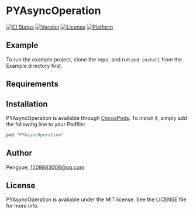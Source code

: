 # PYAsyncOperation

[![CI Status](http://img.shields.io/travis/Pengyue/PYAsyncOperation.svg?style=flat)](https://travis-ci.org/Pengyue/PYAsyncOperation)
[![Version](https://img.shields.io/cocoapods/v/PYAsyncOperation.svg?style=flat)](http://cocoapods.org/pods/PYAsyncOperation)
[![License](https://img.shields.io/cocoapods/l/PYAsyncOperation.svg?style=flat)](http://cocoapods.org/pods/PYAsyncOperation)
[![Platform](https://img.shields.io/cocoapods/p/PYAsyncOperation.svg?style=flat)](http://cocoapods.org/pods/PYAsyncOperation)

## Example

To run the example project, clone the repo, and run `pod install` from the Example directory first.

## Requirements

## Installation

PYAsyncOperation is available through [CocoaPods](http://cocoapods.org). To install
it, simply add the following line to your Podfile:

```ruby
pod "PYAsyncOperation"
```

## Author

Pengyue, 1509883008@qq.com

## License

PYAsyncOperation is available under the MIT license. See the LICENSE file for more info.
